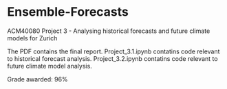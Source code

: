 # Ensemble-Forecasts
ACM40080 Project 3 - Analysing historical forecasts and future climate models for Zurich

The PDF contains the final report. 
Project_3.1.ipynb contatins code relevant to historical forecast analysis.
Project_3.2.ipynb contatins code relevant to future climate model analysis.

Grade awarded: 96%
